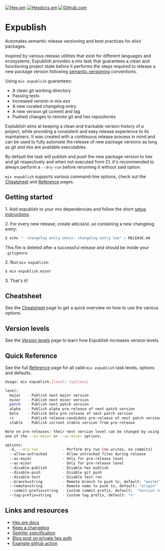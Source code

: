 [![Hex.pm](https://img.shields.io/hexpm/v/expublish)](https://hex.pm/packages/expublish)
[![Hexdocs.pm](https://img.shields.io/badge/docs-hexdocs.pm-purple)](https://hexdocs.pm/expublish)
[![Github.com](https://github.com/ucwaldo/expublish/actions/workflows/elixir.yml/badge.svg)](https://github.com/ucwaldo/expublish/actions)

# Expublish

Automates semantic release versioning and best practices for elixir packages.

Inspired by various release utilities that exist for different languages and ecosystems,
Expublish provides a mix task that guarantees a clean and functioning project state
before it performs the steps required to release a new package version following
[semantic versioning](https://semver.org/) conventions.

Using `mix expublish` guarantees:

- A clean git working directory
- Passing tests
- Increased version in mix.exs
- A new curated changelog entry
- A new version git commit and tag
- Pushed changes to remote git and hex repositories

Explublish aims at keeping a clean and trackable version history of a project,
while providing a consistent and easy release experience to its maintainers. It was created with a
continuous release process in mind and can be used to fully automate the release
of new package versions as long as git and mix are available executables.

By default the task will _publish_ and _push_ the new package version to hex and
git respectively and when not executed from CI, it's recommended to
always perform a `--dry-run` before rerunning it without said option.

`mix expublish` supports various command-line options, check out the [Cheatsheet](./docs/CHEATSHEET.md) and [Reference](./docs/REFERENCE.md) pages.

<span id="getting-started"></span>

## Getting started

1\. Add expublish to your mix dependencies and follow the short [setup instructions](./docs/INSTALLATION.md).

2\. For every new release, create a`RELEASE.md` containing a new changelog entry:

```bash
$ echo "- changelog entry one\n- changelog entry two" > RELEASE.md
```

This file is deleted after a successful release and should be inside your `.gitignore`.

2\. Run `mix expublish`:

```bash
$ mix expublish.minor
```

3\. That's it!

<span id="cheatsheet"></span>

## Cheatsheet

See the [Cheatsheet](./docs/CHEATSHEET.md) page to get a quick overview on how to use the various options.

<span id="version-levels"></span>

## Version levels

See the [Version levels](./docs/VERSION_LEVELS.md) page to learn how Expublish increases version levels.

<span id="quick-reference"></span>

## Quick Reference

See the full [Reference](./docs/REFERENCE.md) page for all valid `mix expublish` task levels, options and defaults.

```bash
Usage: mix expublish.[level] [options]

level:
  major   - Publish next major version
  minor   - Publish next minor version
  patch   - Publish next patch version
  alpha   - Publish alpha pre-release of next patch version
  beta    - Publish beta pre-release of next patch version
  rc      - Publish release-candidate pre-release of next patch version
  stable  - Publish current stable version from pre-release

Note on pre-releases: their next version level can be changed by using
one of the --as-major or --as-minor options.

options:
  -d, --dry-run           - Perform dry run (no writes, no commits)
  --allow-untracked       - Allow untracked files during release
  --as-major              - Only for pre-release level
  --as-minor              - Only for pre-release level
  --disable-publish       - Disable hex publish
  --disable-push          - Disable git push
  --disable-test          - Disable test run
  --branch=string         - Remote branch to push to, default: "master"
  --remote=string         - Remote name to push to, default: "origin"
  --commit-prefix=string  - Custom commit prefix, default:  "Version release"
  --tag-prefix=string     - Custom tag prefix, default: "v"
```

<span id="links-and-resources"></span>

## Links and resources

- [Hex.pm docs](https://hex.pm/docs/usage)
- [Keep a changelog](https://keepachangelog.com/en/1.1.0/)
- [SemVer specification](https://semver.org/)
- [Blog post on private hex auth](https://medium.com/@brunoripa/elixir-application-deployment-using-a-ci-and-private-hex-pm-dependencies-23f45fe04973)
- [Example github action](https://github.com/ucwaldo/expublish/blob/master/.github/workflows/release.yml#L31-L42)
